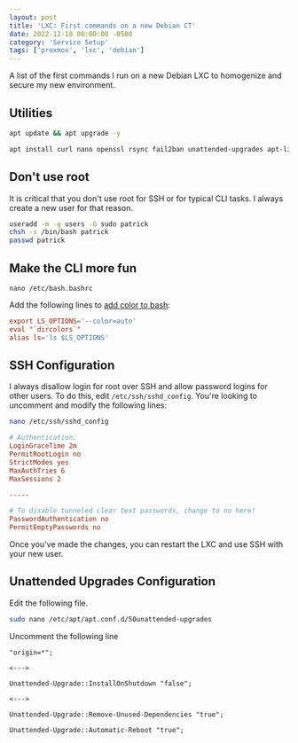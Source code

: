 ```yaml
---
layout: post
title: 'LXC: First commands on a new Debian CT'
date: 2022-12-18 00:00:00 -0500
category: 'Service Setup'
tags: ['proxmox', 'lxc', 'debian']
---
```


A list of the first commands I run on a new Debian LXC to homogenize and secure my new environment.

<!--more-->

## Utilities

```bash
apt update && apt upgrade -y
```

```bash
apt install curl nano openssl rsync fail2ban unattended-upgrades apt-listchanges sudo -y
```

## Don't use root

It is critical that you don't use root for SSH or for typical CLI tasks. I always create a new user for that reason.

```bash
useradd -m -g users -G sudo patrick
chsh -s /bin/bash patrick
passwd patrick
```
## Make the CLI more fun

`nano /etc/bash.bashrc`

Add the following lines to [add color to bash](https://wiki.debian.org/BashColors):

```conf
export LS_OPTIONS='--color=auto'
eval "`dircolors`"
alias ls='ls $LS_OPTIONS'
```

## SSH Configuration

I always disallow login for root over SSH and allow password logins for other users. To do this, edit `/etc/ssh/sshd_config`. You're looking to uncomment and modify the following lines:

```bash
nano /etc/ssh/sshd_config
```

```conf
# Authentication:
LoginGraceTime 2m
PermitRootLogin no
StrictModes yes
MaxAuthTries 6
MaxSessions 2

-----

# To disable tunneled clear text passwords, change to no here!
PasswordAuthentication no
PermitEmptyPasswords no
```

Once you've made the changes, you can restart the LXC and use SSH with your new user.

## Unattended Upgrades Configuration

Edit the following file.

```bash
sudo nano /etc/apt/apt.conf.d/50unattended-upgrades
```

Uncomment the following line

```
"origin=*";

<--->

Unattended-Upgrade::InstallOnShutdown "false";

<--->

Unattended-Upgrade::Remove-Unused-Dependencies "true";

Unattended-Upgrade::Automatic-Reboot "true";
```
